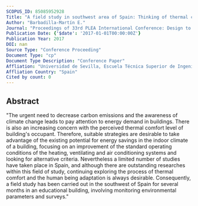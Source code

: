 ```yaml
---
SCOPUS_ID: 85085952928
Title: "A field study in southwest area of Spain: Thinking of thermal comfort and energy efficiency in existing buildings"
Author: "Barbadilla-Martín E."
Journal: "Proceedings of 33rd PLEA International Conference: Design to Thrive, PLEA 2017"
Publication Date: {'$date': '2017-01-01T00:00:00Z'}
Publication Year: 2017
DOI: nan
Source Type: "Conference Proceeding"
Document Type: "cp"
Document Type Description: "Conference Paper"
Affliation: "Universidad de Sevilla, Escuela Técnica Superior de Ingeniería"
Affliation Country: "Spain"
Cited by count: 0
---
```


## Abstract
"The urgent need to decrease carbon emissions and the awareness of climate change leads to pay attention to energy demand in buildings. There is also an increasing concern with the perceived thermal comfort level of building's occupant. Therefore, suitable strategies are desirable to take advantage of the existing potential for energy savings in the indoor climate of a building, focusing on an improvement of the standard operating conditions of the heating, ventilating and air conditioning systems and looking for alternative criteria. Nevertheless a limited number of studies have taken place in Spain, and although there are outstanding researches within this field of study, continuing exploring the process of thermal comfort and the human being adaptation is always desirable. Consequently, a field study has been carried out in the southwest of Spain for several months in an educational building, involving monitoring environmental parameters and surveys."

